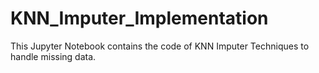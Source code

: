 # KNN_Imputer_Implementation
This Jupyter Notebook contains the code of KNN Imputer Techniques to handle missing data.
